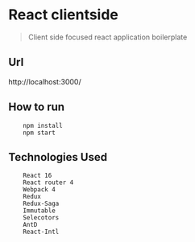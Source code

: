 # React clientside
> Client side focused react application boilerplate

## Url

http://localhost:3000/

## How to run

```
    npm install
    npm start
```


## Technologies Used

```
    React 16
    React router 4
    Webpack 4
    Redux
    Redux-Saga
    Immutable
    Selecotors
    AntD
    React-Intl
```